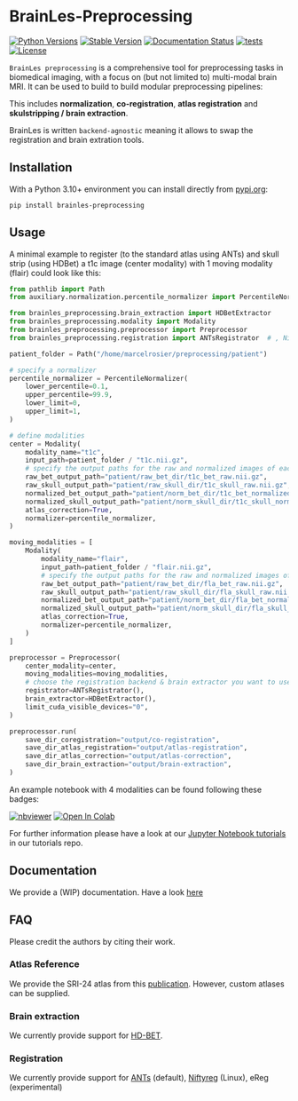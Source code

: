 

# BrainLes-Preprocessing
[![Python Versions](https://img.shields.io/pypi/pyversions/brainles-preprocessing)](https://pypi.org/project/brainles-preprocessing/)
[![Stable Version](https://img.shields.io/pypi/v/brainles-preprocessing?label=stable)](https://pypi.python.org/pypi/brainles-preprocessing/)
[![Documentation Status](https://readthedocs.org/projects/brainles-preprocessing/badge/?version=latest)](http://brainles-preprocessing.readthedocs.io/?badge=latest)
[![tests](https://github.com/BrainLesion/preprocessing/actions/workflows/tests.yml/badge.svg)](https://github.com/BrainLesion/preprocessing/actions/workflows/tests.yml)
[![License](https://img.shields.io/badge/License-Apache%202.0-blue.svg)](https://opensource.org/licenses/Apache-2.0)
<!-- [![codecov](https://codecov.io/gh/BrainLesion/brainles-preprocessing/graph/badge.svg?token=A7FWUKO9Y4)](https://codecov.io/gh/BrainLesion/brainles-preprocessing) -->

`BrainLes preprocessing` is a comprehensive tool for preprocessing tasks in biomedical imaging, with a focus on (but not limited to) multi-modal brain MRI. It can be used to build to build modular preprocessing pipelines:

This includes **normalization**, **co-registration**, **atlas registration** and **skulstripping / brain extraction**.

BrainLes is written `backend-agnostic` meaning it allows to swap the registration and brain extration tools.

<!-- TODO mention defacing -->

<!-- TODO include image here -->


## Installation

With a Python 3.10+ environment you can install directly from [pypi.org](https://pypi.org/project/brainles-preprocessing/):

```
pip install brainles-preprocessing
```


## Usage
A minimal example to register (to the standard atlas using ANTs) and skull strip (using HDBet) a t1c image (center modality) with 1 moving modality (flair) could look like this:
```python
from pathlib import Path
from auxiliary.normalization.percentile_normalizer import PercentileNormalizer

from brainles_preprocessing.brain_extraction import HDBetExtractor
from brainles_preprocessing.modality import Modality
from brainles_preprocessing.preprocessor import Preprocessor
from brainles_preprocessing.registration import ANTsRegistrator  # , NiftyRegRegistrator,# eRegRegistrator

patient_folder = Path("/home/marcelrosier/preprocessing/patient")

# specify a normalizer
percentile_normalizer = PercentileNormalizer(
    lower_percentile=0.1,
    upper_percentile=99.9,
    lower_limit=0,
    upper_limit=1,
)

# define modalities
center = Modality(
    modality_name="t1c",
    input_path=patient_folder / "t1c.nii.gz",
    # specify the output paths for the raw and normalized images of each step (all optional)
    raw_bet_output_path="patient/raw_bet_dir/t1c_bet_raw.nii.gz",
    raw_skull_output_path="patient/raw_skull_dir/t1c_skull_raw.nii.gz",
    normalized_bet_output_path="patient/norm_bet_dir/t1c_bet_normalized.nii.gz",
    normalized_skull_output_path="patient/norm_skull_dir/t1c_skull_normalized.nii.gz",
    atlas_correction=True,
    normalizer=percentile_normalizer,
)

moving_modalities = [
    Modality(
        modality_name="flair",
        input_path=patient_folder / "flair.nii.gz",
        # specify the output paths for the raw and normalized images of each step (all optional)
        raw_bet_output_path="patient/raw_bet_dir/fla_bet_raw.nii.gz",
        raw_skull_output_path="patient/raw_skull_dir/fla_skull_raw.nii.gz",
        normalized_bet_output_path="patient/norm_bet_dir/fla_bet_normalized.nii.gz",
        normalized_skull_output_path="patient/norm_skull_dir/fla_skull_normalized.nii.gz",
        atlas_correction=True,
        normalizer=percentile_normalizer,
    )
]

preprocessor = Preprocessor(
    center_modality=center,
    moving_modalities=moving_modalities,
    # choose the registration backend & brain extractor you want to use
    registrator=ANTsRegistrator(),
    brain_extractor=HDBetExtractor(),
    limit_cuda_visible_devices="0",
)

preprocessor.run(
    save_dir_coregistration="output/co-registration",
    save_dir_atlas_registration="output/atlas-registration",
    save_dir_atlas_correction="output/atlas-correction",
    save_dir_brain_extraction="output/brain-extraction",
)
```


An example notebook with 4 modalities can be found following these badges:

[![nbviewer](https://raw.githubusercontent.com/jupyter/design/master/logos/Badges/nbviewer_badge.svg)](https://nbviewer.org/github/BrainLesion/tutorials/blob/main/preprocessing/preprocessing_tutorial.ipynb)
<a target="_blank" href="https://colab.research.google.com/github/BrainLesion/tutorials/blob/main/preprocessing/preprocessing_tutorial.ipynb">
  <img src="https://colab.research.google.com/assets/colab-badge.svg" alt="Open In Colab"/>
</a>

For further information please have a look at our [Jupyter Notebook tutorials](https://github.com/BrainLesion/tutorials/tree/main/preprocessing) in our tutorials repo.






<!-- TODO citation -->

## Documentation
We provide a (WIP) documentation. Have a look [here](https://brainles-preprocessing.readthedocs.io/en/latest/?badge=latest)

## FAQ
Please credit the authors by citing their work.

### Atlas Reference
We provide the SRI-24 atlas from this [publication](https://www.ncbi.nlm.nih.gov/pmc/articles/PMC2915788/).
However, custom atlases can be supplied.

### Brain extraction
We currently provide support for [HD-BET](https://github.com/MIC-DKFZ/HD-BET).

### Registration
We currently provide support for [ANTs](https://github.com/ANTsX/ANTs) (default), [Niftyreg](https://github.com/KCL-BMEIS/niftyreg) (Linux), eReg (experimental)

<!-- TODO mention defacing -->
